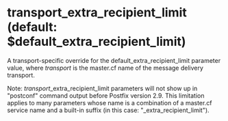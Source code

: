 # transport_extra_recipient_limit (default: $default_extra_recipient_limit)
 A transport-specific override for the default\_extra\_recipient\_limit
parameter value, where *transport* is the master.cf name of
the message delivery transport. 


 Note: *transport*\_extra\_recipient\_limit parameters will
not show up in "postconf" command output before Postfix version
2.9. This limitation applies to many parameters whose name is a
combination of a master.cf service name and a built-in suffix (in
this case: "\_extra\_recipient\_limit"). 


